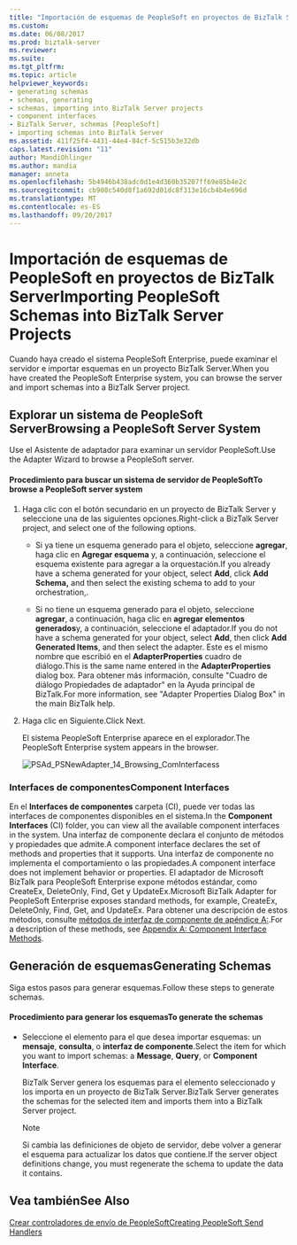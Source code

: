 ```yaml
---
title: "Importación de esquemas de PeopleSoft en proyectos de BizTalk Server | Documentos de Microsoft"
ms.custom: 
ms.date: 06/08/2017
ms.prod: biztalk-server
ms.reviewer: 
ms.suite: 
ms.tgt_pltfrm: 
ms.topic: article
helpviewer_keywords:
- generating schemas
- schemas, generating
- schemas, importing into BizTalk Server projects
- component interfaces
- BizTalk Server, schemas [PeopleSoft]
- importing schemas into BizTalk Server
ms.assetid: 411f25f4-4431-44e4-84cf-5c515b3e32db
caps.latest.revision: "11"
author: MandiOhlinger
ms.author: mandia
manager: anneta
ms.openlocfilehash: 5b4946b438adc0d1e4d360b35207ff69e85b4e2c
ms.sourcegitcommit: cb908c540d8f1a692d01dc8f313e16cb4b4e696d
ms.translationtype: MT
ms.contentlocale: es-ES
ms.lasthandoff: 09/20/2017
---
```

# <a name="importing-peoplesoft-schemas-into-biztalk-server-projects"></a><span data-ttu-id="bcb6f-102">Importación de esquemas de PeopleSoft en proyectos de BizTalk Server</span><span class="sxs-lookup"><span data-stu-id="bcb6f-102">Importing PeopleSoft Schemas into BizTalk Server Projects</span></span>
<span data-ttu-id="bcb6f-103">Cuando haya creado el sistema PeopleSoft Enterprise, puede examinar el servidor e importar esquemas en un proyecto BizTalk Server.</span><span class="sxs-lookup"><span data-stu-id="bcb6f-103">When you have created the PeopleSoft Enterprise system, you can browse the server and import schemas into a BizTalk Server project.</span></span>  
  
## <a name="browsing-a-peoplesoft-server-system"></a><span data-ttu-id="bcb6f-104">Explorar un sistema de PeopleSoft Server</span><span class="sxs-lookup"><span data-stu-id="bcb6f-104">Browsing a PeopleSoft Server System</span></span>  
 <span data-ttu-id="bcb6f-105">Use el Asistente de adaptador para examinar un servidor PeopleSoft.</span><span class="sxs-lookup"><span data-stu-id="bcb6f-105">Use the Adapter Wizard to browse a PeopleSoft server.</span></span>  
  
#### <a name="to-browse-a-peoplesoft-server-system"></a><span data-ttu-id="bcb6f-106">Procedimiento para buscar un sistema de servidor de PeopleSoft</span><span class="sxs-lookup"><span data-stu-id="bcb6f-106">To browse a PeopleSoft server system</span></span>  
  
1.  <span data-ttu-id="bcb6f-107">Haga clic con el botón secundario en un proyecto de BizTalk Server y seleccione una de las siguientes opciones.</span><span class="sxs-lookup"><span data-stu-id="bcb6f-107">Right-click a BizTalk Server project, and select one of the following options.</span></span>  
  
    -   <span data-ttu-id="bcb6f-108">Si ya tiene un esquema generado para el objeto, seleccione **agregar**, haga clic en **Agregar esquema** y, a continuación, seleccione el esquema existente para agregar a la orquestación.</span><span class="sxs-lookup"><span data-stu-id="bcb6f-108">If you already have a schema generated for your object, select **Add**, click **Add Schema,** and then select the existing schema to add to your orchestration,.</span></span>  
  
    -   <span data-ttu-id="bcb6f-109">Si no tiene un esquema generado para el objeto, seleccione **agregar**, a continuación, haga clic en **agregar elementos generados**y, a continuación, seleccione el adaptador.</span><span class="sxs-lookup"><span data-stu-id="bcb6f-109">If you do not have a schema generated for your object, select **Add**, then click **Add Generated Items**, and then select the adapter.</span></span> <span data-ttu-id="bcb6f-110">Este es el mismo nombre que escribió en el **AdapterProperties** cuadro de diálogo.</span><span class="sxs-lookup"><span data-stu-id="bcb6f-110">This is the same name entered in the **AdapterProperties** dialog box.</span></span> <span data-ttu-id="bcb6f-111">Para obtener más información, consulte "Cuadro de diálogo Propiedades de adaptador" en la Ayuda principal de BizTalk.</span><span class="sxs-lookup"><span data-stu-id="bcb6f-111">For more information, see "Adapter Properties Dialog Box" in the main BizTalk help.</span></span>  
  
2.  <span data-ttu-id="bcb6f-112">Haga clic en Siguiente.</span><span class="sxs-lookup"><span data-stu-id="bcb6f-112">Click Next.</span></span>  
  
     <span data-ttu-id="bcb6f-113">El sistema PeopleSoft Enterprise aparece en el explorador.</span><span class="sxs-lookup"><span data-stu-id="bcb6f-113">The PeopleSoft Enterprise system appears in the browser.</span></span>  
  
     ![](../core/media/psad-psnewadapter-14-browsing-cominterfacess.gif "PSAd_PSNewAdapter_14_Browsing_ComInterfacess")  
  
### <a name="component-interfaces"></a><span data-ttu-id="bcb6f-114">Interfaces de componentes</span><span class="sxs-lookup"><span data-stu-id="bcb6f-114">Component Interfaces</span></span>  
 <span data-ttu-id="bcb6f-115">En el **Interfaces de componentes** carpeta (CI), puede ver todas las interfaces de componentes disponibles en el sistema.</span><span class="sxs-lookup"><span data-stu-id="bcb6f-115">In the **Component Interfaces** (CI) folder, you can view all the available component interfaces in the system.</span></span> <span data-ttu-id="bcb6f-116">Una interfaz de componente declara el conjunto de métodos y propiedades que admite.</span><span class="sxs-lookup"><span data-stu-id="bcb6f-116">A component interface declares the set of methods and properties that it supports.</span></span> <span data-ttu-id="bcb6f-117">Una interfaz de componente no implementa el comportamiento o las propiedades.</span><span class="sxs-lookup"><span data-stu-id="bcb6f-117">A component interface does not implement behavior or properties.</span></span> <span data-ttu-id="bcb6f-118">El adaptador de Microsoft BizTalk para PeopleSoft Enterprise expone métodos estándar, como CreateEx, DeleteOnly, Find, Get y UpdateEx.</span><span class="sxs-lookup"><span data-stu-id="bcb6f-118">Microsoft BizTalk Adapter for PeopleSoft Enterprise exposes standard methods, for example, CreateEx, DeleteOnly, Find, Get, and UpdateEx.</span></span> <span data-ttu-id="bcb6f-119">Para obtener una descripción de estos métodos, consulte [métodos de interfaz de componente de apéndice A:](../core/appendix-a-component-interface-methods.md).</span><span class="sxs-lookup"><span data-stu-id="bcb6f-119">For a description of these methods, see [Appendix A: Component Interface Methods](../core/appendix-a-component-interface-methods.md).</span></span>  
  
## <a name="generating-schemas"></a><span data-ttu-id="bcb6f-120">Generación de esquemas</span><span class="sxs-lookup"><span data-stu-id="bcb6f-120">Generating Schemas</span></span>  
 <span data-ttu-id="bcb6f-121">Siga estos pasos para generar esquemas.</span><span class="sxs-lookup"><span data-stu-id="bcb6f-121">Follow these steps to generate schemas.</span></span>  
  
#### <a name="to-generate-the-schemas"></a><span data-ttu-id="bcb6f-122">Procedimiento para generar los esquemas</span><span class="sxs-lookup"><span data-stu-id="bcb6f-122">To generate the schemas</span></span>  
  
-   <span data-ttu-id="bcb6f-123">Seleccione el elemento para el que desea importar esquemas: un **mensaje**, **consulta**, o **interfaz de componente**.</span><span class="sxs-lookup"><span data-stu-id="bcb6f-123">Select the item for which you want to import schemas: a **Message**, **Query**, or **Component Interface**.</span></span>  
  
     <span data-ttu-id="bcb6f-124">BizTalk Server genera los esquemas para el elemento seleccionado y los importa en un proyecto de BizTalk Server.</span><span class="sxs-lookup"><span data-stu-id="bcb6f-124">BizTalk Server generates the schemas for the selected item and imports them into a BizTalk Server project.</span></span>  
  
    > [!NOTE]
    >  <span data-ttu-id="bcb6f-125">Si cambia las definiciones de objeto de servidor, debe volver a generar el esquema para actualizar los datos que contiene.</span><span class="sxs-lookup"><span data-stu-id="bcb6f-125">If the server object definitions change, you must regenerate the schema to update the data it contains.</span></span>  
  
## <a name="see-also"></a><span data-ttu-id="bcb6f-126">Vea también</span><span class="sxs-lookup"><span data-stu-id="bcb6f-126">See Also</span></span>  
 [<span data-ttu-id="bcb6f-127">Crear controladores de envío de PeopleSoft</span><span class="sxs-lookup"><span data-stu-id="bcb6f-127">Creating PeopleSoft Send Handlers</span></span>](../core/creating-peoplesoft-send-handlers.md)
